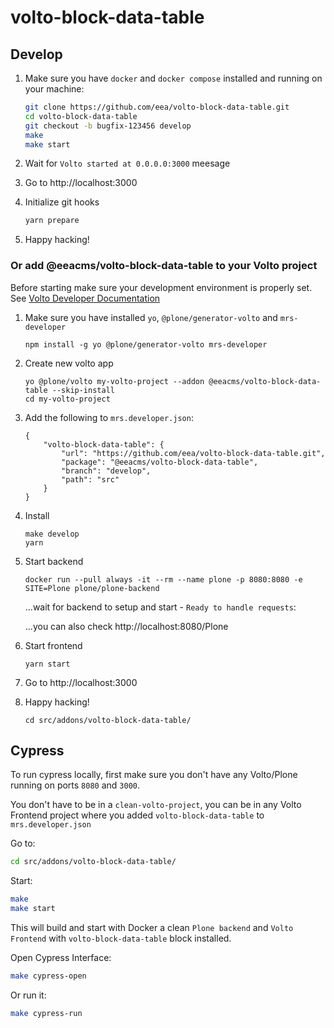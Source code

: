 # volto-block-data-table

## Develop

1. Make sure you have `docker` and `docker compose` installed and running on your machine:

    ```Bash
    git clone https://github.com/eea/volto-block-data-table.git
    cd volto-block-data-table
    git checkout -b bugfix-123456 develop
    make
    make start
    ```

1. Wait for `Volto started at 0.0.0.0:3000` meesage

1. Go to http://localhost:3000

1. Initialize git hooks

    ```Bash
    yarn prepare
    ```

1. Happy hacking!

### Or add @eeacms/volto-block-data-table to your Volto project

Before starting make sure your development environment is properly set. See [Volto Developer Documentation](https://docs.voltocms.com/getting-started/install/)

1.  Make sure you have installed `yo`, `@plone/generator-volto` and `mrs-developer`

        npm install -g yo @plone/generator-volto mrs-developer

1.  Create new volto app

        yo @plone/volto my-volto-project --addon @eeacms/volto-block-data-table --skip-install
        cd my-volto-project

1.  Add the following to `mrs.developer.json`:

        {
            "volto-block-data-table": {
                "url": "https://github.com/eea/volto-block-data-table.git",
                "package": "@eeacms/volto-block-data-table",
                "branch": "develop",
                "path": "src"
            }
        }

1.  Install

        make develop
        yarn

1.  Start backend

        docker run --pull always -it --rm --name plone -p 8080:8080 -e SITE=Plone plone/plone-backend

    ...wait for backend to setup and start - `Ready to handle requests`:

    ...you can also check http://localhost:8080/Plone

1.  Start frontend

        yarn start

1.  Go to http://localhost:3000

1.  Happy hacking!

        cd src/addons/volto-block-data-table/

## Cypress

To run cypress locally, first make sure you don't have any Volto/Plone running on ports `8080` and `3000`.

You don't have to be in a `clean-volto-project`, you can be in any Volto Frontend
project where you added `volto-block-data-table` to `mrs.developer.json`

Go to:

  ```BASH
  cd src/addons/volto-block-data-table/
  ```

Start:

  ```Bash
  make
  make start
  ```

This will build and start with Docker a clean `Plone backend` and `Volto Frontend` with `volto-block-data-table` block installed.

Open Cypress Interface:

  ```Bash
  make cypress-open
  ```

Or run it:

  ```Bash
  make cypress-run
  ```
